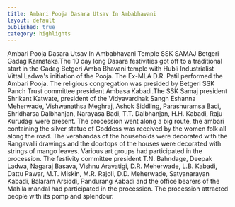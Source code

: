 ```yaml
---
title: Ambari Pooja Dasara Utsav In Ambabhavani
layout: default
published: true
category: highlights
---
```


Ambari Pooja Dasara Utsav In Ambabhavani
Temple SSK SAMAJ Betgeri Gadag Karnataka.The 10 day long Dasara festivities got off to a traditional start in  the Gadag Betgeri Amba Bhavani temple with Hubli Industrialist Vittal Ladwa's initiation of the Pooja. The Ex-MLA D.R. Patil performed the Ambari Pooja. The religious congregation was presided by Betgeri SSK Panch Trust committee president Ambasa Kabadi.The SSK Samaj president Shrikant Katwate, president of the Vidyavardhak Sangh Eshanna Meherwade, Vishwanathsa Meghraj, Ashok Siddling, Parashuramsa Badi, Shridharsa Dalbhanjan, Narayasa Badi, T.T. Dalbhanjan, H.H. Kabadi, Raju Kurudagi were present.  The procession went along a big route, the ambari containing the silver statue of Goddess was received by the women folk all along the road. The verahandas of the households were decorated with the Rangavalli drawings and the doortops of the houses were decorated with strings of mango leaves.
Various art groups had participated in the procession. The festivity committee president T.N. Bahndage, Deepak Ladwa, Nagaraj Basava, Vishnu Aravatigi, D.R. Meherwade, L.B. Kabadi, Dattu Pawar, M.T. Miskin, M.R. Rajoli, D.D. Meherwade, Satyanarayan Kabadi, Balaram Arsiddi, Pandurang Kabadi and the office bearers of the Mahila mandal had participated in the procession. The procession attracted people with its pomp and splendour.
